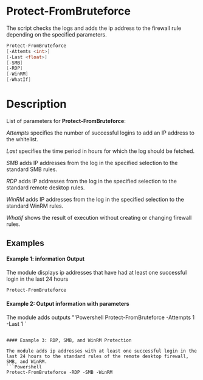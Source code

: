 # Protect-FromBruteforce

The script checks the logs and adds the ip address to the firewall rule depending on the specified parameters.

``` Powershell
Protect-FromBruteforce
[-Attemts <int>]
[-Last <float>]
[-SMB]
[-RDP]
[-WinRM]
[-WhatIf]
```

# Description

List of parameters for **Protect-FromBruteforce**:

_Attempts_ specifies the number of successful logins to add an IP address to the whitelist.

_Last_ specifies the time period in hours for which the log should be fetched.

_SMB_ adds IP addresses from the log in the specified selection to the standard SMB rules.

_RDP_ adds IP addresses from the log in the specified selection to the standard remote desktop rules.

_WinRM_ adds IP addresses from the log in the specified selection to the standard WinRM rules.

_Whatif_ shows the result of execution without creating or changing firewall rules.

## Examples

#### Example 1: information Output

The module displays ip addresses that have had at least one successful login in the last 24 hours

``` Powershell
Protect-FromBruteforce
```

#### Example 2: Output information with parameters

The module adds outputs
"'Powershell
Protect-FromBruteforce -Attempts 1 -Last 1
`

``` 

#### Example 3: RDP, SMB, and WinRM Protection

The module adds ip addresses with at least one successful login in the last 24 hours to the standard rules of the remote desktop firewall, SMB, and WinRM.
```Powershell
Protect-FromBruteforce -RDP -SMB -WinRM
````
